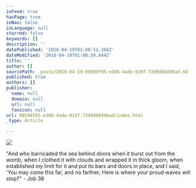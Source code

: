 ```yaml
---
inFeed: true
hasPage: true
inNav: false
inLanguage: null
starred: false
keywords: []
description: ''
datePublished: '2016-04-19T01:08:51.368Z'
dateModified: '2016-04-19T01:08:50.044Z'
title: ''
author: []
sourcePath: _posts/2016-04-19-00598f05-e306-4ade-819f-72d9d68496ad.md
published: true
authors: []
publisher:
  name: null
  domain: null
  url: null
  favicon: null
url: 00598f05-e306-4ade-819f-72d9d68496ad/index.html
_type: Article

---
```

![](https://the-grid-user-content.s3-us-west-2.amazonaws.com/bc9dfcf2-7b46-49db-a85a-1abec10c1fec.jpg)

"And who barricaded the sea behind doors when it burst out from the womb, when I clothed it with clouds and wrapped it in thick gloom, when established my limit for it and put its bars and doors in place, and I said, 'You may come this far, and no farther; Here is where your proud waves will stop?" - Job 38